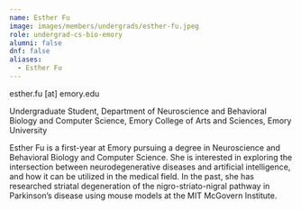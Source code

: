 ```yaml
---
name: Esther Fu
image: images/members/undergrads/esther-fu.jpeg
role: undergrad-cs-bio-emory
alumni: false
dnf: false
aliases:
  - Esther Fu
---
```


esther.fu [at] emory.edu

Undergraduate Student, Department of Neuroscience and Behavioral Biology and Computer Science, Emory College of Arts and Sciences, Emory University

Esther Fu is a first-year at Emory pursuing a degree in Neuroscience and Behavioral Biology and Computer Science. She is interested in exploring the intersection between neurodegenerative diseases and artificial intelligence, and how it can be utilized in the medical field. In the past, she has researched striatal degeneration of  the nigro-striato-nigral pathway in Parkinson’s disease using mouse models at the MIT McGovern Institute.
